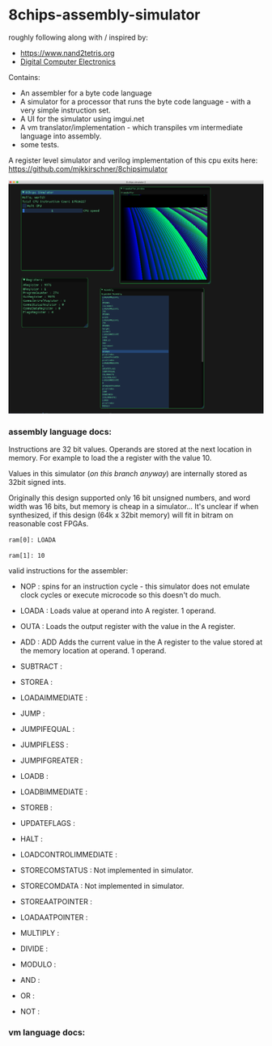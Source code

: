 # 8chips-assembly-simulator

roughly following along with / inspired by:
* https://www.nand2tetris.org
* [Digital Computer Electronics](https://books.google.com/books/about/Digital_Computer_Electronics.html?id=1QaMPwAACAAJ&source=kp_book_description
)


Contains:
* An assembler for a byte code language
* A simulator for a processor that runs the byte code language - with a very simple instruction set.
* A UI for the simulator using imgui.net
* A vm translator/implementation - which transpiles vm intermediate language into assembly.
* some tests.

A register level simulator and verilog implementation of this cpu exits here:
https://github.com/mjkkirschner/8chipsimulator

![alt text](https://github.com/mjkkirschner/8chips-assembly-simulator/blob/master/images/simulator.png)



### assembly language docs:

Instructions are 32 bit values. Operands are stored at the next location in memory. For example to load the a register with the value 10.

 Values in this simulator (*on this branch anyway*) are internally stored as 32bit signed ints.

 Originally this design supported only 16 bit unsigned numbers, and word width was 16 bits, but memory is cheap in a simulator... It's unclear if when synthesized, if this design (64k x 32bit memory) will fit in bitram on reasonable cost FPGAs.

`ram[0]: LOADA`

`ram[1]: 10`

valid instructions for the assembler:

- NOP : spins for an instruction cycle - this simulator does not emulate clock cycles or execute microcode so this doesn't do much.

- LOADA : Loads value at operand into A register. 1 operand.
- OUTA : Loads the output register with the value in the A register.
- ADD : ADD Adds the current value in the A register to the value stored at the memory location at operand. 1 operand.
- SUBTRACT :
- STOREA :
- LOADAIMMEDIATE :
- JUMP :
- JUMPIFEQUAL :
- JUMPIFLESS :
- JUMPIFGREATER :
- LOADB :
- LOADBIMMEDIATE :
- STOREB :
- UPDATEFLAGS :
- HALT :
- LOADCONTROLIMMEDIATE :
- STORECOMSTATUS : Not implemented in simulator.
- STORECOMDATA : Not implemented in simulator.
- STOREAATPOINTER : 
- LOADAATPOINTER : 
- MULTIPLY :
- DIVIDE :
- MODULO :
- AND :
- OR :
- NOT :

### vm language docs: